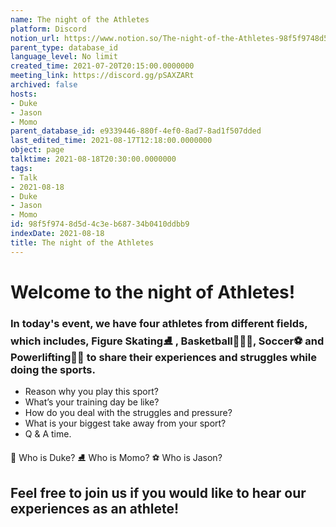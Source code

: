 ```yaml
---
name: The night of the Athletes
platform: Discord
notion_url: https://www.notion.so/The-night-of-the-Athletes-98f5f9748d5d4c3eb68734b0410ddbb9
parent_type: database_id
language_level: No limit
created_time: 2021-07-20T20:15:00.0000000
meeting_link: https://discord.gg/pSAXZARt
archived: false
hosts:
- Duke
- Jason
- Momo
parent_database_id: e9339446-880f-4ef0-8ad7-8ad1f507dded
last_edited_time: 2021-08-17T12:18:00.0000000
object: page
talktime: 2021-08-18T20:30:00.0000000
tags:
- Talk
- 2021-08-18
- Duke
- Jason
- Momo
id: 98f5f974-8d5d-4c3e-b687-34b0410ddbb9
indexDate: 2021-08-18
title: The night of the Athletes
---
```


#                     Welcome to the night of Athletes!



### In today's event, we have four athletes from different fields, which includes, Figure Skating⛸️ , Basketball⛹🏻‍♀️, Soccer⚽ and Powerlifting🏋🏽 to share their experiences and struggles while doing the sports. 
 
   - Reason why you play this sport?
   - What’s your training day be like?
   - How do you deal with the struggles and pressure?
   - What is your biggest take away from your sport?
   - Q & A time. 

👑 Who is Duke?
⛸️ Who is Momo?
⚽ Who is Jason?


## Feel free to join us if you would like to hear our experiences as an athlete!



